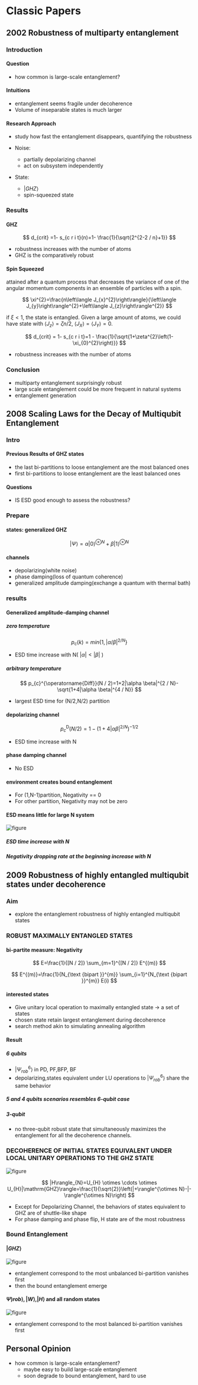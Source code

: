 # Classic Papers

## 2002 Robustness of multiparty entanglement

### Introduction

#### Question

- how common is large-scale entanglement?

#### Intuitions

- entanglement seems fragile under decoherence
- Volume of inseparable states is much larger

#### Research Approach

- study how fast the entanglement disappears, quantifying the robustness
- Noise:

  - partially depolarizing channel
  - act on subsystem independently

- State:

  - $|GHZ\rangle$
  - spin-squeezed state

### Results

#### GHZ

$$
d_{crit} =1- s_{c r i t}(n)=1- \frac{1}{\sqrt{2^{2-2 / n}+1}}
$$

- robustness increases with the number of atoms
- GHZ is the comparatively robust

#### Spin Squeezed

attained after a quantum process that decreases the variance of one of the angular momentum components in an ensemble of particles with a spin.

$$
\xi^{2}=\frac{n\left\langle J_{x}^{2}\right\rangle}{\left\langle J_{y}\right\rangle^{2}+\left\langle J_{z}\right\rangle^{2}}
$$

if $\xi<1$, the state is entangled. Given a large amount of atoms, we could have state with $\left\langle J_{z}\right\rangle=\zeta n / 2$, $\langle J_X\rangle = \langle J_Y\rangle = 0$.

$$
d_{crit} = 1- s_{c r i t}=1 - \frac{1}{\sqrt{1+\zeta^{2}\left(1-\xi_{0}^{2}\right)}}
$$

- robustness increases with the number of atoms

### Conclusion

- multiparty entanglement surprisingly robust
- large scale entanglement could be more frequent in natural systems
- entanglement generation

## 2008 Scaling Laws for the Decay of Multiqubit Entanglement

### Intro

#### Previous Results of GHZ states

- the last bi-partitions to loose entanglement are the most balanced ones
- first bi-partitions to loose entanglement are the least balanced ones

#### Questions

- IS ESD good enough to assess the robustness?

### Prepare

#### states: generalized GHZ

$$
|\Psi\rangle = \alpha |0\rangle^{\otimes N }+ \beta |1\rangle^{\otimes N}
$$

#### channels

- depolarizing(white noise)
- phase damping(loss of quantum coherence)
- generalized amplitude damping(exchange a quantum with thermal bath)

### results

#### Generalized amplitude-damping channel

##### zero temperature

$$
p_c(k) = min\{1, |\alpha/\beta|^{2/N}\}
$$

- ESD time increase with N( $|\alpha|<|\beta|$ )

##### arbitrary temperature

$$
p_{c}^{\operatorname{Diff}}(N / 2)=1+2|\alpha \beta|^{2 / N}-\sqrt{1+4|\alpha \beta|^{4 / N}}
$$

- largest ESD time for (N/2,N/2) partition

#### depolarizing channel

$$
p_{c}^{\mathrm{D}}(N / 2)=1-\left(1+4|\alpha \beta|^{2 / N}\right)^{-1 / 2}
$$

- ESD time increase with N

#### phase damping channel

- No ESD

#### environment creates bound entanglement

- For (1,N-1)partition, Negativity == 0
- For other partition, Negativity may not be zero

#### ESD means little for large N system

![figure](./Figure/052301.png)

##### ESD time increase with N

##### Negativity dropping rate at the beginning increase with N

## 2009 Robustness of highly entangled multiqubit states under decoherence

### Aim

- explore the entanglement robustness of highly entangled multiqubit states

### ROBUST MAXIMALLY ENTANGLED STATES

#### bi-partite measure: Negativity

$$
E=\frac{1}{[N / 2]} \sum_{m=1}^{[N / 2]} E^{(m)}
$$

$$
E^{(m)}=\frac{1}{N_{\text {bipart }}^{m}} \sum_{i=1}^{N_{\text {bipart }}^{m}} E(i)
$$

#### interested states

- Give unitary local operation to maximally entangled state -> a set of states
- chosen state retain largest entanglement during decoherence
- search method akin to simulating annealing algorithm

#### Result

##### 6 qubits

- $|\Psi^6_{rob}\rangle$ in PD, PF,BFP, BF
- depolarizing,states equivalent under LU operations to $|\Psi^6_{rob}\rangle$ share the same behavior

##### 5 and 4 qubits scenarios resembles 6-qubit case

##### 3-qubit

- no three-qubit robust state that simultaneously maximizes the entanglement for all the decoherence channels.

### DECOHERENCE OF INITIAL STATES EQUIVALENT UNDER LOCAL UNITARY OPERATIONS TO THE GHZ STATE

![figure](./Figure/052401.png)

$$
|H\rangle_{N}=U_{H} \otimes \cdots \otimes U_{H}|\mathrm{GHZ}\rangle=\frac{1}{\sqrt{2}}\left(|+\rangle^{\otimes N}-|-\rangle^{\otimes N}\right)
$$

- Except for Depolarizing Channel, the behaviors of states equivalent to GHZ are of shuttle-like shape
- For phase damping and phase flip, H state are of the most robustness

### Bound Entanglement

#### $|GHZ\rangle$

![figure](./Figure/052402.png)

- entanglement correspond to the most unbalanced bi-partition vanishes first
- then the bound entanglement emerge

#### $\Psi){rob}\rangle,|W\rangle,|H\rangle$ and all random states

![figure](./Figure/052403.png)

- entanglement correspond to the most balanced bi-partition vanishes first

## Personal Opinion

- how common is large-scale entanglement?
  - maybe easy to build large-scale entanglement
  - soon degrade to bound entanglement, hard to use
